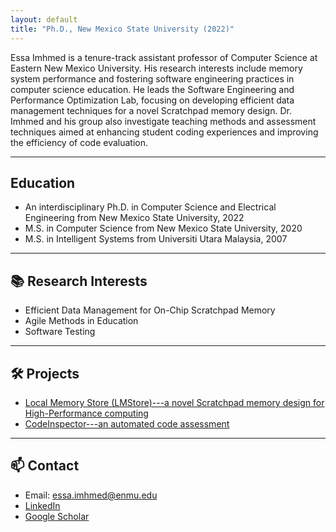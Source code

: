 ```yaml
---
layout: default
title: "Ph.D., New Mexico State University (2022)"
---
```


<!-- # Dr. Essa Imhmed -->
Essa Imhmed is a tenure-track assistant professor of Computer Science at Eastern New Mexico University. His research interests include memory system performance and fostering software engineering practices in computer science education. He leads the Software Engineering and Performance Optimization Lab, focusing on developing efficient data management techniques for a novel Scratchpad memory design. Dr. Imhmed and his group also investigate teaching methods and assessment techniques aimed at enhancing student coding experiences and improving the efficiency of code evaluation.

---

## Education
- An interdisciplinary Ph.D. in Computer Science and Electrical Engineering from New Mexico State University, 2022
- M.S. in Computer Science from New Mexico State University, 2020
- M.S. in Intelligent Systems from Universiti Utara Malaysia, 2007
<!-- Assistant Professor of Computer Science  
Eastern New Mexico University  
JWLA 211 K | your.email@enmu.edu -->

---

## 📚 Research Interests
- Efficient Data Management for On-Chip Scratchpad Memory
- Agile Methods in Education
- Software Testing

---

## 🛠️ Projects
- [Local Memory Store (LMStore)---a novel Scratchpad memory design for  High-Performance computing](https://github.com/essa-imhmed/LMStore)
- [CodeInspector---an automated code assessment](https://github.com/essa-imhmed/Cache-Simulator)

---

## 📫 Contact
- Email: essa.imhmed@enmu.edu
- [LinkedIn](https://www.linkedin.com/in/yourname)
- [Google Scholar](https://scholar.google.com/citations?user=xxxx)
